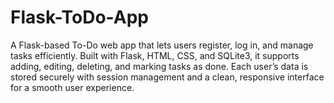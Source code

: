 # Flask-ToDo-App
A Flask-based To-Do web app that lets users register, log in, and manage tasks efficiently. Built with Flask, HTML, CSS, and SQLite3, it supports adding, editing, deleting, and marking tasks as done. Each user’s data is stored securely with session management and a clean, responsive interface for a smooth user experience.
